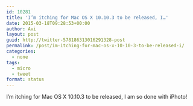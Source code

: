 ```yaml
---
id: 10281
title: 'I’m itching for Mac OS X 10.10.3 to be released, I…'
date: 2015-03-18T09:28:53+00:00
author: Avi
layout: post
guid: http://twitter-578186313016291328-post
permalink: /post/im-itching-for-mac-os-x-10-10-3-to-be-released-i/
categories:
  - none
tags:
  - micro
  - tweet
format: status
---
```

I’m itching for Mac OS X 10.10.3 to be released, I am so done with iPhoto!